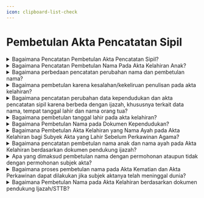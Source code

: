 ```yaml
---
icon: clipboard-list-check
---
```


# Pembetulan Akta Pencatatan Sipil

<details>

<summary>Bagaimana Pencatatan Pembetulan Akta Pencatatan Sipil?</summary>

Berdasarkan Pasal 59 Peraturan Presiden Nomor&#x20;96 Tahun 2019 diatur bahwa Pembetulan akta&#x20;Pencatatan Sipil dilakukan pada Disdukcapil&#x20;Kabupaten/Kota atau UPT Disdukcapil Kabupaten/Kota&#x20;atau Perwakilan Republik Indonesia sesuai domisili&#x20;dengan atau tanpa permohonan dari subjek akta.

a. Persyaratan pembetulan akta Pencatatan Sipil&#x20;diajukan permohonan oleh subjek akta karena&#x20;kesalahan tulis redaksional berupa:

1. dokumen autentik yang menjadi persyaratan   &#x20;pembuatan akta Pencatatan Sipil; dan
2. kutipan akta Pencatatan Sipil dimana terdapat   &#x20;kesalahan tulis redaksional.   &#x20;Hasil pencatatan pembetulan akta pencatatan sipil   &#x20;dimaksud, Disdukcapil Kabupaten/Kota atau UPT   &#x20;Disdukcapil Kabupaten/Kota atau Perwakilan   &#x20;Republik Indonesia membuat catatan pinggir pada   &#x20;register akta Pencatatan Sipil mengenai   &#x20;pembetulan akta, menerbitkan kembali kutipan akta   &#x20;Pencatatan Sipil dan mencabut kutipan akta   &#x20;Pencatatan Sipil dari subjek akta dan kutipan akta   &#x20;Pencatatan Sipil yang telah dibetulkan diserahkan   &#x20;kepada Pemohon.

b. Pencatatan pembetulan nama termasuk bagian&#x20;pembetulan Dokumen Kependudukan berdasarkan&#x20;dokumen otentik yang menjadi dasar untuk&#x20;pembetulan sebagaimana diamanatkan dalam&#x20;Pasal 4 ayat (4) Peraturan Menteri Dalam Negeri&#x20;Nomor 73 Tahun 2022.

Persyaratan pembetulan nama yang harus dipenuhi&#x20;berdasarkan Surat Dirjen Dukcapil Nomor&#x20;470/13287/Dukcapil tanggal 28 September 2021&#x20;berupa:

1. permohonan dari subjek akta atau orang lain   &#x20;yang dikuasakan;
2. fotokopi dokumen autentik meliputi ijazah, buku   &#x20;nikah, pasport dll;
3. kutipan akta Pencatatan Sipil dimana terdapat   &#x20;kesalahan nama;
4. mengisi SPTJM Kebenaran data dengan 2 orang   &#x20;saksi.

Hasil pencatatan pembetulan nama, Disdukcapil&#x20;membuat catatan pinggir pada register akta&#x20;Pencatatan Sipil mengenai pembetulan nama dan&#x20;menerbitkan kembali kutipan akta Pencatatan Sipil&#x20;serta mencabut kutipan akta Pencatatan Sipil dari&#x20;subjek akta.

c. Pembetulan akta Pencatatan Sipil tanpa&#x20;permohonan dari subjek akta dilakukan pembetulan&#x20;secara langsung oleh petugas sebelum diserahkan&#x20;kepada Pemohon sebagaimana diamanatkan dalam&#x20;Pasal 88 Permendagri Nomor 108 Tahun 2019.

**Sumber rujukan:**

* Pasal 71 ayat (1) ayat (2) dan ayat (3) UndangUndang No 23 Tahun 2006 tentang Administrasi  &#x20;Kependudukan. ([link](https://peraturan.go.id/id/uu-no-23-tahun-2006))
* Pasal 59 Peraturan Presiden Nomor 96 Tahun 2018  &#x20;tentang Persyaratan dan Tata Cara Pendaftaran  &#x20;Penduduk dan Pencatatan Sipil. ([link](https://peraturan.go.id/id/perpres-no-96-tahun-2018))
* Pasal 87 dan Pasal 88 Peraturan Menteri Dalam  &#x20;Negeri Nomor 108 Tahun 2019 tentang Peraturan  &#x20;Pelaksanaan Peraturan Presiden Nomor 96 Tahun  &#x20;2018 tentang Persyaratan dan Tata Cara Pendaftaran  &#x20;Penduduk dan Pencatatan Sipil.  ([link](https://peraturan.go.id/id/permendagri-no-108-tahun-2019))
* Peraturan Menteri Dalam Negeri Nomor 109 Tahun  &#x20;2019 tentang Formulir dan Buku Yang Digunakan  &#x20;Dalam Administrasi Kependudukan. ([link](https://peraturan.go.id/id/permendagri-no-109-tahun-2019))
* Pasal 4 ayat (4) Peraturan Menteri Dalam Negeri  &#x20;Nomor 73 Tahun 2022 tentang Pencatatan Nama pada  &#x20;Dokumen Kependudukan. ([link](https://peraturan.go.id/id/permendagri-no-73-tahun-2022))
* Keputusan Menteri Dalam Negeri Nomor 400.8.2-  &#x20;5484.Dukcapil Tahun 2022 tentang Petunjuk Teknis  &#x20;Pelayanan Pencatatan Sipil.
* Surat Dirjen Dukcapil yang ditujukan kepada Kepala  &#x20;Dinas Dukcapil di Seluruh Indonesia Nomor  &#x20;470/13287/Dukcapil tanggal 28 September 2021 hal  &#x20;Jenis Layanan, Persyaratan dan Penjelasan  &#x20;Pendaftaran Penduduk dan Pencatatan Sipil.

{% hint style="success" %}
Dibuat:  23 Juni 2025 10:00 WIB | Perubahan terakhir: 23 Juni 2025 10:00 WIB
{% endhint %}

</details>



<details>

<summary>Bagaimana Pencatatan Pembetulan Nama Pada Akta Kelahiran Anak?</summary>

Berdasarkan Peraturan Menteri Dalam Negeri&#x20;Nomor 73 Tahun 2022 yang berlaku sejak tanggal 21&#x20;April 2022, terdapat ketentuan Pasal 5 ayat (3) diatur&#x20;bahwa tata cara Pencatatan Nama pada Dokumen&#x20;Kependudukan dilarang:

1. disingkat, kecuali tidak diartikan lain;
2. menggunakan angka dan tanda baca; dan
3. mencantumkan gelar pendidikan dan keagamaan   &#x20;pada akta pencatatan sipil.

Selanjutnya pada Pasal 7 ayat (1) diatur&#x20;Penduduk yang memberikan nama yang melanggar&#x20;ketentuan Pasal 5 ayat (3), pejabat pada Disdukcapil&#x20;Kabupaten/Kota, UPT Disdukcapil Kabupaten/Kota, atau&#x20;Perwakilan Republik Indonesia tidak mencatatkan dan&#x20;menerbitkan Dokumen Kependudukan.

**Sumber rujukan:**

* Pasal 5 ayat (3) dan Pasal 7 ayat (1) Peraturan  &#x20;Menteri Dalam Negeri Nomor 73 Tahun 2022 tentang  &#x20;Pencatatan Nama pada Dokumen Kependudukan. ([link](https://peraturan.go.id/id/permendagri-no-73-tahun-2022))
* Surat Dirjen Dukcapil No. 472.11/8069/DUKCAPIL tgl  &#x20;28 April 2022 kpd Kadis Dukcapil Kota Depok.

{% hint style="success" %}
Dibuat:  23 Juni 2025 10:00 WIB | Perubahan terakhir: 23 Juni 2025 10:00 WIB
{% endhint %}

</details>



<details>

<summary>Bagaimana perbedaan pencatatan perubahan nama dan pembetulan nama?</summary>

1. Pencatatan perubahan nama diatur dalam Pasal 52   &#x20;Undang-Undang Nomor 23 Tahun 2006 pada intinya   &#x20;bahwa pencatatan perubahan nama dilaksanakan   &#x20;berdasarkan penetapan pengadilan negeri. Dan   &#x20;Pasal 4 ayat (3) Peraturan Menteri Dalam Negeri   &#x20;Nomor 73 Tahun 2022 diatur bahwa Dalam hal   &#x20;Penduduk melakukan perubahan nama, pencatatan   &#x20;perubahan nama dilaksanakan berdasarkan   &#x20;penetapan pengadilan negeri dan persyaratannya   &#x20;diatur sesuai dengan ketentuan peraturan   &#x20;perundang-undangan.   \
   \
   Hasil pencatatan perubahan, Disdukcapil membuat   &#x20;catatan pinggir pada register akta Pencatatan Sipil   &#x20;dan kutipan akta Pencatatan Sipil.
2. Pencatatan pembetulan nama diatur dalam Pasal 4   &#x20;ayat (4) Peraturan Menteri Dalam Negeri Nomor 73   &#x20;Tahun 2022, bahwa Dalam hal Penduduk melakukan   &#x20;pembetulan nama, pencatatan pembetulan nama   &#x20;termasuk bagian pembetulan Dokumen   &#x20;Kependudukan berdasarkan dokumen otentik yang   &#x20;menjadi dasar untuk pembetulan sesuai dengan   &#x20;ketentuan peraturan perundang-undangan. Dan   &#x20;Surat Dirjen Dukcapil Nomor 470/13287/Dukcapil   &#x20;tanggal 28 September 2021 diatur bahwa bilamana   &#x20;terdapat permohonan pembetulan nama, maka   &#x20;pencatatannya termasuk dalam kategori pencatatan   &#x20;pembetulan akta pencatatan sipil, dan harus   &#x20;memenuhi persyaratan:
   1. permohonan dari subjek akta atau orang lain      &#x20;yang dikuasakan;
   2. fotokopi dokumen autentik meliputi ijazah,      &#x20;buku nikah, pasport dll;
   3. kutipan akta Pencatatan Sipil dimana terdapat      &#x20;kesalahan nama;
   4. mengisi SPTJM Kebenaran data dengan 2      &#x20;orang saksi (tidak perlu fotokopi KTP-el saksi).\
      \
      Hasil pencatatan pembetulan nama, Disdukcapil      &#x20;membuat catatan pinggir pada register akta      &#x20;Pencatatan Sipil mengenai pembetulan nama dan      &#x20;menerbitkan kembali kutipan akta Pencatatan Sipil      &#x20;serta mencabut kutipan akta Pencatatan Sipil dari      &#x20;subjek akta.

Berdasarkan penjelasan di atas dapat ditarik suatu&#x20;pemahaman bahwa kedua hal tersebut mengandung&#x20;kaidah yang berbeda?

1. Perubahan nama dilakukan apabila semua data   &#x20;pada dokumen kependudukan dan dokumen   &#x20;identitas lainnya namanya sama, jika ingin dikurangi   &#x20;atau ditambahkan atau disisipkan satu kata atau   &#x20;diganti nama secara keseluruhan harus berdasarkan   &#x20;penetapan pengadilan negeri.
2. Pembetulan nama, dilakukan jika nama pada   &#x20;dokumen kependudukan tersebut salah atau keliru,   &#x20;dan ada dokumen otentik yang benar sebagai salah   &#x20;satu indikator dasar untuk dilakukan embetulan   &#x20;nama ditambahkan dengan mengisi surat   &#x20;pernyataan tanggung jawab mutlak (SPTJM) dengan   &#x20;2 (dua)orang saksi

**Sumber rujukan:**

* Pasal 52 Undang-Undang Nomor 23 Tahun 2006  &#x20;tentang Administrasi Kependudukan.([link](https://peraturan.go.id/id/uu-no-23-tahun-2006))
* Pasal 4 ayat (3) dan ayat (4) Peraturan Menteri  &#x20;Dalam Negeri Nomor 73 Tahun 2022 tentang  &#x20;Pencatatan Nama pada Dokumen Kependudukan. (l[ink](https://peraturan.go.id/id/permendagri-no-73-tahun-2022))
* Surat Dirjen Dukcapil yang ditujukan kepada Kepala  &#x20;Dinas Dukcapil di Seluruh Indonesia Nomor  &#x20;470/13287/Dukcapil tanggal 28 September 2021 hal  &#x20;Jenis Layanan, Persyaratan dan Penjelasan  &#x20;Pendaftaran Penduduk dan Pencatatan Sipil.

{% hint style="success" %}
Dibuat:  23 Juni 2025 10:00 WIB | Perubahan terakhir: 23 Juni 2025 10:00 WIB
{% endhint %}

</details>



<details>

<summary>Bagaimana pembetulan karena kesalahan/kekeliruan penulisan pada akta kelahiran?</summary>

Berdasarkan Peraturan Menteri Dalam Negeri&#x20;Nomor 19 Tahun 2010, diatur bahwa tempat lahir yaitu&#x20;Nama Kabupaten/Kota tempat penduduk dilahirkan,&#x20;bukan nama kampung, desa/kelurahan atau kecamatan.

Apabila nyata-nyata terjadi kesalahan/kekeliruan&#x20;dalam penulisan akta pencatatan sipil termasuk akta&#x20;kelahiran, antara lain mengenai tempat lahir, urutan&#x20;anak, jenis kelamin dan nama orang tua, maka dapat&#x20;dibetulkan oleh Pejabat Pencatatan Sipil berdasarkan&#x20;asas Contrarius Actus. Pemohon harus membuat surat&#x20;pernyataan tanggung jawab mutlak untuk menjamin&#x20;kebenaran data yang diberikan. Pembetulan dilakukan&#x20;dengan membuat catatan pinggir pada register dan&#x20;kutipan akta pencatatan sipil. Jika kesalahan tersebut,&#x20;hanya berupa kesalahan tulis redaksional (tidak&#x20;merubah makna), pembetulan dilakukan dengan&#x20;menarik kutipan akta yang mengalami kesalahan tulis&#x20;redaksional dan menerbitkan kembali kutipan akta serta&#x20;membuat catatan pinggir pada register akta pencatatan&#x20;sipil mengenai pembetulan tersebut.

**Sumber rujukan:**\
Surat Dirjen Dukcapil No. 472/9670/Dukcapil tgl 19&#x20;Desember 2019 kpd Kadis Dukcapil Kab.  Lebong.

{% hint style="success" %}
Dibuat:  23 Juni 2025 10:00 WIB | Perubahan terakhir: 23 Juni 2025 10:00 WIB
{% endhint %}

</details>



<details>

<summary>Bagaimana pencatatan perubahan data kependudukan dan akta pencatatan sipil karena berbeda dengan ijazah, khususnya terkait data nama, tempat tanggal lahir dan nama orang tua?</summary>

1. Berdasarkan Pasal 53 Peraturan Presiden Nomor 96   &#x20;Tahun 2018 diatur bahwa pencatatan perubahan   &#x20;nama Penduduk harus memenuhi persyaratan   &#x20;salinan penetapan pengadilan negeri.
2. Merujuk Pasal 3 ayat (3) huruf a Peraturan Menteri   &#x20;Dalam Negeri Nomor 74 Tahun 2015 diatur dalam   &#x20;hal terjadi kesalahan penulisan tempat tanggal lahir   &#x20;dilakukan dengan melampirkan dokumen sah yaitu   &#x20;kutipan akta kelahiran dan/atau ijazah, selanjutnya   &#x20;Pasal 6 huruf a diatur perubahan elemen data nama   &#x20;dilakukan dengan cara melampirkan fotokopi kutipan   &#x20;akta kelahiran atau ijazah, dan Pasal 15 ayat (1) dan   &#x20;ayat (2) diatur elemen data statis tempat dan tanggal   &#x20;lahir dapat dilakukan perubahan dengan cara   &#x20;melampirkan fotokopi salinan penetapan pengadilan   &#x20;dan menunjukkan salinan penetapan pengadilan.
3. Selanjutnya pada Lampiran Format I C dan Format 2   &#x20;C Permendikbud Nomor 29 Tahun 2014 tentang   &#x20;pengesahan Fotokopi Ijazah/Surat Tanda Tamat   &#x20;Belajar dan Penerbitan Surat Keterangan Kesalahan   &#x20;penulisan Ijazah/STTB bagi sekolah masih   &#x20;operasional dan sekolah sudah tidak operasional   &#x20;atau tutup.   &#x20;Mengenai perubahan data kependudukan (seperti nama,   &#x20;tempat tanggal lahir, nama orang tua di dalam Kartu   &#x20;Keluarga dan KTP-el) dan akta pencatatan sipil karena   &#x20;berbeda dengan ijazah diberikan penjelasan dengan   &#x20;terlebih dahulu melihat dokumen pendukung yang   &#x20;menyatakan identitas sebenarnya yang ada di dalam   &#x20;dokumen pendukung tersebut sebagai berikut:
   1. Terhadap perubahan elemen data nama pada KK      &#x20;dan KTP-el dilakukan dengan melampirkan      &#x20;persyaratan fotokopi kutipan akta kelahiran dan/atau      &#x20;ijazah, selanjutnya elemen data tempat dan tanggal      &#x20;lahir dilakukan dengan melampirkan fotokopi salinan      &#x20;penetapan pengadilan; dan perubahan nama pada      &#x20;akta pencatatan sipil harus memenuhi persyaratan      &#x20;salinan penetapan pengadilan negeri; serta      &#x20;perbaikan kesalahan penulisan pada Ijazah/STTB      &#x20;yang ditandatangani oleh Kepala Dinas Pendidikan      &#x20;Kabupaten/Kota dan/atau Kepala Sekolah;
   2. Terkait adanya penolakan pengadilan atas      &#x20;permohonan perubahan data dari masyarakat, maka      &#x20;perlu dilampirkan salinan penetapan pengadilan.

**Sumber rujukan:**

* Pasal 53 Peraturan Presiden Nomor 96 Tahun 2018  &#x20;tentang Persyaratan dan Tata Cara Pendaftaran  &#x20;Penduduk dan Pencatatan Sipil. ([link](https://peraturan.go.id/id/permendagri-no-108-tahun-2019))
* Pasal 3 ayat (3) huruf a Peraturan Menteri Dalam  &#x20;Negeri Nomor 74 Tahun 2015 Tata Cara Perubahan&#x20;  Elemen Data Penduduk Dalam Kartu Tanda  &#x20;Penduduk Elektronik.
* Lampiran Format I C dan Format 2 C Permendikbud  &#x20;Nomor 29 Tahun 2014 tentang Pengesahan Fotokopi  &#x20;Ijazah/Surat Tanda Tamat Belajar, Surat Keterangan  &#x20;Pengganti Ijazah/Surat Tanda Tamat Belajar dan  &#x20;Penerbitan Surat Keterangan Pengganti Ijazah/STTB  &#x20;Jenjang Pendidikan Dasar dan Menengah.
* Surat Dirjen Dukcapil No. 470/4544/Dukcapil tanggal  &#x20;31 Mei 2019 kepada Kadis Dukcapil Kota  &#x20;Gunungsitoli.

{% hint style="success" %}
Dibuat:  23 Juni 2025 10:00 WIB | Perubahan terakhir: 23 Juni 2025 10:00 WIB
{% endhint %}

</details>



<details>

<summary>Bagaimana pembetulan tanggal lahir pada akta kelahiran?</summary>

1. Berdasarkan Pasal 59 ayat (2) Peraturan Presiden   &#x20;Nomor 96 Tahun 2018 serta Pasal 87 dan 89 ayat   &#x20;(2) dan ayat (4) Peraturan Menteri Dalam Negeri   &#x20;Nomor 108 Tahun 2019, diatur pembetulan akta   &#x20;pencatatan sipil dilaksanakan berdasarkan dokumen   &#x20;autentik yang menjadi persyaratan pembuatan akta   &#x20;pencatatan sipil. Pembatalan akta pencatatan sipil   &#x20;juga dapat dilakukan tanpa melalui penetapan   &#x20;pengadilan / Contrarius Actus yaitu oleh Pejabat   &#x20;Pencatatan Sipil. Perubahan tanggal kelahiran pada   &#x20;akta kelahiran tidak berdasarkan dokumen autentik   &#x20;dan juga sesuai Laporan Akhir Hasil Pemeriksaan   &#x20;(LAHP) dari Ombudsman RI Perwakilan bahwa   &#x20;terjadi maladministrasi dalam penerbitan   &#x20;perubahan/perbaikan akta kelahiran, maka   &#x20;perubahan tersebut dapat dibatalkan olen Pejabat   &#x20;Pencatatan Sipil tanpa melalui penetapan   &#x20;pengadilan.
2. Pembatalan dilakukan berdasarkan permohonan dari   &#x20;subyek akta atau orang lain yang merasa dirugikan,&#x20;   dengan tata cara menarik kutipan akta kelahiran   &#x20;dimaksud dari subyek akta serta membuat catatan&#x20;   pinggir pada register akta kelahiran dan menerbitkan   &#x20;kembali kutipan akta kelahiran sesuai tanggal lahir   &#x20;yang semula.

**Sumber rujukan:**

* Pasal 59 ayat (2) Peraturan Presiden Nomor 96  &#x20;Tahun 2018 tentang Persyaratan dan Tata Cara  &#x20;Pendaftaran Penduduk dan Pencatatan Sipil.([link](https://peraturan.go.id/id/perpres-no-96-tahun-2018))
* Pasal 87 dan 89 ayat (2) dan ayat (4) Peraturan  &#x20;Menteri Dalam Negeri Nomor 108 Tahun 2019  &#x20;tentang Peraturan Pelaksanaan Peraturan Presiden  &#x20;Nomor 96 Tahun 2018 tentang Persyaratan dan Tata  &#x20;Cara Pendaftaran Penduduk dan Pencatatan Sipil. ([link](https://peraturan.go.id/id/permendagri-no-108-tahun-2019))
* Surat Dirjen Dukcapil No. 472.11/6241/DUKCAPIL,  &#x20;Maret 2020 kepada Kadis Dukcapil Kota Subang.

{% hint style="success" %}
Dibuat:  23 Juni 2025 10:00 WIB | Perubahan terakhir: 23 Juni 2025 10:00 WIB
{% endhint %}

</details>



<details>

<summary>Bagaimana Pembetulan Nama pada DokumenKependudukan?</summary>

1. Berdasarkan Pasal 4 ayat (4) Peraturan Menteri   &#x20;Dalam Negeri Nomor 73 Tahun 2022, diatur bahwa   &#x20;dalam hal Penduduk melakukan pembetulan nama,   &#x20;pencatatan pembetulan nama termasuk bagian   &#x20;pembetulan Dokumen Kependudukan berdasarkan   &#x20;dokumen otentik yang menjadi dasar untuk   &#x20;pembetulan sesuai dengan ketentuan peraturan   &#x20;perundang undangan.   &#x20;
2. Penjelasan angka 38 pada Lampiran Surat Dirjen   &#x20;Dukcapil Nomor 470/13287/Dukcapil tanggal 28   &#x20;September 2021 disebutkan bahwa bilamana   &#x20;terdapat permohonan pembetulan nama, maka   &#x20;pencatatannya termasuk dalam kategori pencatatan   &#x20;pembetulan akta pencatatan sipil, dan harus   &#x20;memenuhi persyaratan berupa:
   1. Permohonan dari subjek akta atau orang lain      &#x20;yang dikuasakan;
   2. Fotokopi dokumen otentik meliputi Ijazah, Buku      &#x20;Nikah, Pasport dll;
   3. Kutipan akta pencatatan sipil dimana terdapat      &#x20;kesalahan nama; dan
   4. Mengisi SPTJM Kebenaran Data dengan 2      &#x20;orang saksi.      &#x20;

Merujuk ketentuan di atas, hasil dari pencatatan&#x20;pembetulan nama yaitu Disdukcapil Kabupaten/Kota&#x20;membuat Catatan Pinggir pada Register Akta&#x20;Pencatatan Sipil mengenai pembetulan nama dan&#x20;menerbitkan kembali Kutipan Akta Pencatatan Sipil serta&#x20;mencabut Kutipan Akta Pencatatan Sipil dari subjek&#x20;akta.

**Sumber rujukan:**

* Pasal 4 ayat (4) Peraturan Menteri Dalam Negeri  &#x20;Nomor 73 Tahun 2022 tentang Pencatatan Nama  &#x20;pada Dokumen Kependudukan.
* Penjelasan angka 38 pada Lampiran Surat Dirjen  &#x20;Dukcapil yang ditujukan kepada Kepala Disdukcapil  &#x20;di Seluruh Indonesia Nomor 470/13287/Dukcapil  &#x20;tanggal 28 September 2021 hal Jenis Layanan,  &#x20;Persyaratan dan Penjelasan Pendaftaran Penduduk  &#x20;dan Pencatatan Sipil.
* Surat Dirjen Dukcapil No. 400.8.6.7/5492/DUKCAPIL  &#x20;tgl 20 Juni 2023 kpd Kadis Dukcapil Kab. Pasuruan.

{% hint style="success" %}
Dibuat:  23 Juni 2025 10:00 WIB | Perubahan terakhir: 23 Juni 2025 10:00 WIB
{% endhint %}

</details>



<details>

<summary>Bagaimana Pembetulan Akta Kelahiran yang Nama Ayah pada Akta Kelahiran bagi Subyek Akta yang Lahir Sebelum Perkawinan Agama?</summary>

Berdasarkan Peraturan Menteri Dalam Negeri Nomor&#x20;108 Tahun 2019, pada:

1. Pasal 48 ayat (2) diatur bahwa dalam hal pencatatan   &#x20;kelahiran tidak dapat memenuhi persyaratan berupa   &#x20;buku nikah/kutipan akta perkawinan atau bukti lain   &#x20;yang sah; dan status hubungan dalam keluarga pada   &#x20;Kartu Keluarga menunjukan status hubungan   &#x20;perkawinan sebagai suami istri, dilakukan pencatatan   &#x20;dalam Register Akta Kelahiran dan Kutipan Akta   &#x20;Kelahiran sebagai Anak Ayah dan Ibu dengan   &#x20;tambahan Frasa, yaitu: yang perkawinannya belum   &#x20;tercatat sesuai dengan ketentuan peraturan   &#x20;perundang-undangan.
2. Pasal 87 (2) huruf d dan e, disebutkan bahwa   &#x20;pencatatan Pembetulan Akta Pencatatan Sipil   &#x20;dilakukan oleh Pejabat Pencatatan Sipil dengan   &#x20;membuat Catatan Pinggir pada Register Akta   &#x20;Pencatatan Sipil mengenai pembetulan Akta,   &#x20;menerbitkan kembali Kutipan Akta Pencatatan Sipil   &#x20;dan mencabut Kutipan Akta Pencatatan Sipil dari   &#x20;subjek akta.

Merujuk ketentuan di atas, Akta Kelahiran anak seorang&#x20;Ibu dapat dilakukan pembetulan menjadi anak Ayah dan&#x20;Ibu dengan tambahan frasa dimaksud, apabila pada&#x20;saat anak tersebut dilahirkan orang tuanya sudah&#x20;menunjukkan sebagai suami istri dalam Kartu Keluarga,&#x20;dengan membuat Surat Pernyataan Tanggung Jawab&#x20;Mutlak (SPTJM) Kebenaran sebagai Pasangan Suami&#x20;Istri (F-2.04). Selanjutnya Pejabat Pencatatan Sipil&#x20;membuat Catatan Pinggir pada Register Akta Kelahiran&#x20;dan menerbitkan kembali Kutipan Akta Kelahiran serta&#x20;mencabut Kutipan Akta Kelahiran lama dari subjek akta.

**Sumber rujukan:**

* Pasal 48 ayat (2) dan Pasal 87 (2) huruf d dan e  &#x20;Peraturan Menteri Dalam Negeri Nomor 108 Tahun  &#x20;2019 tentang Peraturan Pelaksanaan Peraturan  &#x20;Presiden Nomor 96 Tahun 2018 tentang Persyaratan  &#x20;dan Tata Cara Dafduk dan Pencatatan Sipil. ([link](https://peraturan.go.id/id/permendagri-no-108-tahun-2019))
* Surat Dirjen Dukcapil No. 400.8.2.2/10168/DUKCAPIL  &#x20;tgl 5 Juli 2023 kpd Kadis Dukcapil Kab Pasuruan.

{% hint style="success" %}
Dibuat:  23 Juni 2025 10:00 WIB | Perubahan terakhir: 23 Juni 2025 10:00 WIB
{% endhint %}

</details>



<details>

<summary>Bagaimana pencatatan pembetulan nama anak dan nama ayah pada Akta Kelahiran berdasarkan dokumen pendukung ijazah?</summary>

1. Berdasarkan Pasal 4 ayat (4) Peraturan Menteri   &#x20;Dalam Negeri Nomor 73 Tahun 2022 diatur bahwa   &#x20;dalam hal Penduduk melakukan pembetulan nama,   &#x20;pencatatan pembetulan nama termasuk bagian   &#x20;pembetulan Dokumen Kependudukan berdasarkan   &#x20;dokumen otentik yang menjadi dasar untuk   &#x20;pembetulan sesuai dengan ketentuan peraturan   &#x20;perundang-undangan.
2. Penjelasan angka 38 pada Lampiran Surat Dirjen   &#x20;Dukcapil Nomor 470/13287/Dukcapil tanggal 28   &#x20;September 2021 diatur bahwa Bilamana terdapat   &#x20;permohonan pembentulan nama, maka   &#x20;pencatatannya termasuk dalam kategori pencatatan   &#x20;pembetulan akta pencatatan sipil, dan harus   &#x20;memenuhi persyaratan berupa:
   1. permohonan dari subjek akta atau orang lain      &#x20;yang dikuasakan;
   2. fotokopi dokumen autentik meliputi ijazah, buku      &#x20;nikah, pasport dll;
   3. kutipan akta Pencatatan Sipil dimana terdapat      &#x20;kesalahan nama;
   4. mengisi SPTJM Kebenaran data dengan 2 orang      &#x20;saksi (tidak perlu fotokopi KTP-el saksi).

Merujuk ketentuan di atas, maka pembetulan&#x20;nama anak dan nama ayah pada akta kelahiran dapat&#x20;dilakukan berdasarkan permohonan dan melampirkan&#x20;dokumen pendukung berupa ijazah dan kartu keluarga&#x20;dimaksud serta pemohon membuat Surat Pernyataan&#x20;Tanggung Jawab Mutlak (SPTJM) Kebenaran data&#x20;dengan 2 (dua) orang saksi.&#x20;Hasil pencatatan pembetulan nama yaitu&#x20;Disdukcapil Kabupaten/Kota membuat catatan pinggir&#x20;pada register akta Pencatatan Sipil mengenai&#x20;pembetulan nama dan menerbitkan kembali kutipan akta\
Pencatatan Sipil serta mencabut kutipan akta&#x20;Pencatatan Sipil dari subjek akta.

**Sumber rujukan:**

* Pasal 4 ayat (4) Peraturan Menteri Dalam Negeri  &#x20;Nomor 73 Tahun 2022 tentang Pencatatan Nama  &#x20;Pada Dokumen Kependudukan.
* Penjelasan angka 38 pada Lampiran Surat Dirjen  &#x20;Dukcapil yang ditujukan kepada Kepala Dinas  &#x20;Dukcapil di Seluruh Indonesia Nomor  &#x20;470/13287/Dukcapil tanggal 28 September 2021 hal  &#x20;Jenis Layanan, Persyaratan dan Penjelasan  &#x20;Pendaftaran Penduduk dan Pencatatan Sipil.
* Surat Dirjen Kependudukan dan Pencatatan Sipil  &#x20;Nomor 400.8.2.11/12034DUKCAPIL, Tgl 15 Agustus  &#x20;2023 kpd Kadis Dukcapil Kota Medan

{% hint style="success" %}
Dibuat:  23 Juni 2025 10:00 WIB | Perubahan terakhir: 23 Juni 2025 10:00 WIB
{% endhint %}

</details>



<details>

<summary>Apa yang dimaksud pembetulan nama dengan permohonan ataupun tidak dengan permohonan subjek akta?</summary>

Pembetulan nama dengan permohonan dilakukanjika akta pencatatan sipil sudah diserahkan kepadapemohon sedangkan pembetulan nama tanpapermohonan jika akta pencatatan sipil yang diterbitkan&#x20;belum diserahkan kepada pemohon.

Persyaratan pencatatan pembetulan nama dengan&#x20;permohonan dengan memenuhi persyaratan berupa&#x20;kutipan akta pencatatan sipil/dokumen kependudukan&#x20;yang akan dibetulkan, dokumen otentik dan SPTJM&#x20;dengan 2 (dua) orang saksi.

Berdasarkan Pasal 87 Peraturan Menteri Dalam Negeri&#x20;Nomor 108 Tahun 2019 diatur bahwa Pencatatan&#x20;pembetulan akta Pencatatan Sipil yang telah memenuhi&#x20;persyaratan dilakukan dengan tata cara:

1.   Pemohon mengisi dan menandatangani formulir   &#x20;pelaporan serta menyerahkan persyaratan
2. petugas pelayanan melakukan verifikasi dan validasi   &#x20;terhadap formulir pelaporan dan persyaratan   &#x20;petugas pada Disdukcapil Kabupaten/Kota atau UPT   &#x20;Disdukcapil Kabupaten/Kota atau Perwakilan   &#x20;Republik Indonesia melakukan perekaman data ke   &#x20;dalam basis data kependudukan;
3. pejabat Pencatatan Sipil pada Disdukcapil   &#x20;Kabupaten/Kota atau UPT Disdukcapil   \
   Kabupaten/Kota atau Perwakilan Republik Indonesia   &#x20;membuat catatan pinggir pada register akta   &#x20;Pencatatan Sipil mengenai pembetulan akta;
4. pejabat Pencatatan Sipil sebagaimana dimaksud   &#x20;dalam huruf d, menerbitkan kembali kutipan akta   &#x20;Pencatatan Sipil dan mencabut kutipan akta   &#x20;Pencatatan Sipil dari subjek akta; dan
5. kutipan akta Pencatatan Sipil yang telah dibetulkan   &#x20;diserahkan kepada Pemohon.

**Sumber rujukan:**\
Pasal 86, Pasal 87 dan Pasal 88 Peraturan Menteri&#x20;Dalam Negeri 108 Tahun 2019 tentang Peraturan&#x20;Pelaksanaan Peraturan Presiden Nomor 96 Tahun 2018&#x20;tentang Persyaratan dan Tata Cara Pendaftaran&#x20;Penduduk dan Pencatatan Sipil.

{% hint style="success" %}
Dibuat:  23 Juni 2025 10:00 WIB | Perubahan terakhir: 23 Juni 2025 10:00 WIB
{% endhint %}

</details>



<details>

<summary>Bagaimana proses pembetulan nama pada Akta Kematian dan Akta Perkawinan dapat dilakukan jika subjek aktanya telah meninggal dunia?</summary>

Proses pembetulan nama pada Akta Kematian&#x20;dan Akta Perkawinan bagi subjek akta yang telah&#x20;meninggal dunia dapat dilakukan dengan mengacu pada&#x20;ketentuan yang diatur dalam Pasal 4 ayat (4) Peraturan&#x20;Menteri Dalam Negeri Nomor 73 Tahun 2022 tentang&#x20;Pencatatan Nama pada Dokumen Kependudukan,&#x20;berdasarkan dokumen otentik yang menjadi dasar untuk&#x20;pembetulan sesuai dengan ketentuan peraturan&#x20;perundang-undangan.

Untuk melakukan pembetulan nama pada Akta&#x20;Kematian dan Akta Perkawinan, diperlukan dokumen&#x20;pendukung seperti Akta Kelahiran dan Ijazah. Selain itu,&#x20;harus dibuat Surat Pernyataan Tanggung Jawab Mutlak&#x20;(SPTJM) yang ditandatangani oleh 2 (dua) orang saksi.&#x20;Dengan adanya dokumen pendukung dan SPTJM&#x20;tersebut, pencatatan pembetulan nama pada Akta&#x20;Kematian dan Akta Perkawinan dapat dilakukan&#x20;meskipun subjek aktanya telah meninggal dunia.

**Sumber rujukan:**

* Peraturan Menteri Dalam Negeri Nomor 73 Tahun  &#x20;2022 tentang Pencatatan Nama pada Dokumen  &#x20;Kependudukan; ([link](https://peraturan.go.id/id/permendagri-no-73-tahun-2022))
* Surat Dirjen Dukcapil No. 400.8.2.2/2119/Dukcapil tgl  &#x20;20 Februari 2024 kepada Kepala Disdukcapil Provinsi  &#x20;DKI Jakarta tentang Penjelasan Pembetulan Nama  &#x20;Pada Akta Kematian dan Akta Perkawinan.

{% hint style="success" %}
Dibuat:  23 Juni 2025 10:00 WIB | Perubahan terakhir: 23 Juni 2025 10:00 WIB
{% endhint %}

</details>



<details>

<summary>Bagaimana Pembetulan Nama pada Akta Kelahiran berdasarkan dokumen pendukung Ijazah/STTB?</summary>

1. Berdasarkan Pasal 52 Undang-Undang Nomor 23   &#x20;Tahun 2006, Pasal 53 Peraturan Presiden Nomor   &#x20;Nomor 96 Tahun 2018 dan Pasal 80 Peraturan   &#x20;Menteri Dalam Negeri Nomor 108 Tahun 2019 yang   &#x20;intinya diatur bahwa pencatatan perubahan nama   &#x20;dilaksanakan berdasarkan penetapan pengadilan   &#x20;dengan membuat catatan pinggir pada register akta   &#x20;pencatatan sipil dan kutipan akta pencatatan sipil.
2. Pasal 71 Undang-Undang Nomor 23 Tahun 2006   &#x20;diatur bahwa pembetulan akta pencatatan sipil   &#x20;hanya dilakukan untuk akta yang mengalami   &#x20;kesalahan tulis redaksional.
3. Selanjutnya Pasal 4 ayat (4) Peraturan Menteri   &#x20;Dalam Negeri Nomor 73 Tahun 2022 diatur bahwa   &#x20;dalam hal penduduk melakukan pembetulan nama,   &#x20;pencatatan pembetulan nama termasuk bagian   &#x20;pembetulan dokumen kependudukan berdasarkan   &#x20;dokumen otentik yang menjadi dasar untuk   &#x20;pembetulan sesuai dengan ketentuan peraturan   &#x20;perundang-undangan.
4.   Merujuk ketentuan tersebut di atas, disampaikan   &#x20;penjelasan sebagai berikut:
   1. Perubahan nama pada akta pencatatan sipil      &#x20;termasuk akta kelahiran harus memenuhi      &#x20;persyaratan salinan penetapan pengadilan      &#x20;negeri.
   2. Pembetulan nama pada akta pencatatan sipil,      &#x20;dapat dilakukan tanpa penetapan pengadilan      &#x20;apabila ada dokumen otentik yang menjadi      &#x20;dasar pembetulan dan tidak berubah      &#x20;sepenuhnya/sama sekali. Pembetulan tersebut juga berlaku terhadap akta kelahiran yang      &#x20;diterbitkan terlebih dahulu dari pada ijazahnya.
5. Merujuk Peraturan Menteri Pendidikan dan   &#x20;Kebudayaan Nomor 29 Tahun 2014 pada Lampiran   &#x20;Format 1 C dan Format 2 C, yang intinya diatur   &#x20;bahwa kesalahan penulisan ijazah/STTB dapat   &#x20;dilakukan perbaikan/pembetulan berdasarkan surat   &#x20;keterangan yang ditandatangani oleh Kepala Dinas   &#x20;Pendidikan Kabupaten/Kota dan/atau Kepala   &#x20;Sekolah.

**Sumber rujukan:**

* Pasal 52 Undang-Undang Nomor 23 Tahun 2006,  &#x20;Pasal 53 Peraturan Presiden Nomor Nomor 96 Tahun  &#x20;2018 dan Pasal 80 Peraturan Menteri Dalam Negeri  &#x20;Nomor 108 Tahun 2019. ([link](https://peraturan.go.id/id/uu-no-23-tahun-2006)) ([link](https://peraturan.go.id/id/perpres-no-96-tahun-2018)) ([link](https://peraturan.go.id/id/permendagri-no-108-tahun-2019))
* Pasal 71 Undang-Undang Nomor 23 Tahun 2006.([link](https://peraturan.go.id/id/uu-no-23-tahun-2006))
* Pasal 4 ayat (4) Peraturan Menteri Dalam Negeri  &#x20;Nomor 73 Tahun 2022. ([link](https://peraturan.go.id/id/permendagri-no-73-tahun-2022))
* Peraturan Menteri Pendidikan dan Kebudayaan  &#x20;Nomor 29 Tahun 2014 pada Lampiran Format 1 C dan  &#x20;Format 2 C.
* Surat Dirjen ke Kepala Disdukcapil Kab. Kulon Progo  &#x20;Nomor 400.8.2.2/2120/Dukcapil tgl 20 Februari 2024  &#x20;Hal Pembetulan Nama pada Akta kelahiran

{% hint style="success" %}
Dibuat:  23 Juni 2025 10:00 WIB | Perubahan terakhir: 23 Juni 2025 10:00 WIB
{% endhint %}

</details>
